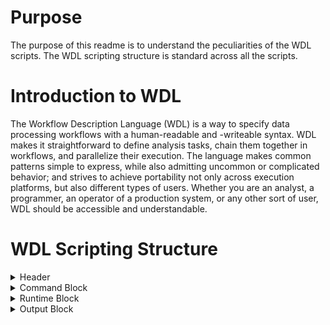 # Purpose

The purpose of this readme is to understand the peculiarities of the WDL scripts. The WDL scripting structure is standard across all the scripts.

# Introduction to WDL

The Workflow Description Language (WDL) is a way to specify data processing workflows with a human-readable and -writeable syntax. WDL makes it straightforward to define analysis tasks, chain them together in workflows, and parallelize their execution. The language makes common patterns simple to express, while also admitting uncommon or complicated behavior; and strives to achieve portability not only across execution platforms, but also different types of users. Whether you are an analyst, a programmer, an operator of a production system, or any other sort of user, WDL should be accessible and understandable.

# WDL Scripting Structure

<details>
<summary>
Header
</summary>
      
```bash scripting
###########################################################################################
##              This WDL script performs alignment using BWA Mem                         ##
###########################################################################################
```

The header clearly states what action the WDL task is supposed to perform
</details>

<details>
<summary>
Command Block
</summary>
      
```bash scripting
command <<<
      source ${BashPreamble}
      /bin/bash ${AlignmentScript} -P 
      ${PairedEnd} -l ${InputRead1} -r
      ${InputRead2} -s ${SampleName} -p 
      ${Platform} -L ${Library} -f 
      ${PlatformUnit} -c ${CenterName} -G 
      ${Ref} -o "'${BWAExtraOptionsString}'" -K
      ${ChunkSizeInBases} -S ${Sentieon} -t 
      ${SentieonThreads} -e ${AlignEnvProfile} 
      -F ${BashSharedFunctions} ${DebugMode}
   >>>
```

1. Bash is linked to WDL through the command block
2. The command block lists the input options with its corresponding variables and calls the shell script.
3. WDL reads the values from the json files and passes those values through the variable names defined at the top of the script into the 
shell script.
</details>

<details>
<summary>
Runtime Block      
</summary>
      
```bash scripting
runtime {
      cpu: "${SentieonThreads}"
      s_vmem: "${AlignSoftMemLimit}"
      h_vmem: "${AlignHardMemLimit}"
   }
```

1. We need to define the soft memory limit and the hard memory limit for every task because we have one task to one bash script and one individual bash script to one individual automatic bio informatics analysis.
2. The reason why we choose to have one bioinformatics analysis per shell scriptand one shell script per WDL task is to avoid the complication to use different number of threads for different lines of bash scripts. 
</details>

<details>
<summary>
Output Block
</summary>
      
```bash scripting
output {
      File OutputBams = "${SampleName}.bam"
      File OutputBais = "${SampleName}.bam.bai"
   }

} 
```
We need to have the output block because the output of one task serves as the input to other
</details>
